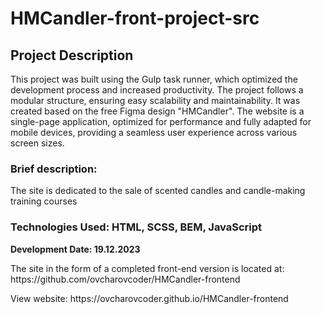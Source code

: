 # HMCandler-front-project-src
<h2>Project Description</h2>
<p>This project was built using the Gulp task runner, which optimized the development process and increased productivity. The project follows a modular structure, ensuring easy scalability and maintainability. It was created based on the free Figma design "HMCandler". The website is a single-page application, optimized for performance and fully adapted for mobile devices, providing a seamless user experience across various screen sizes.</p>

<h3>Brief description:</h3>
<p></p>The site is dedicated to the sale of scented candles and candle-making training courses</p>

<h3>Technologies Used: HTML, SCSS, BEM, JavaScript</h3>

<b>Development Date: 19.12.2023</b>

<p>The site in the form of a completed front-end version is located at: https://github.com/ovcharovcoder/HMCandler-frontend</p>
View website: https://ovcharovcoder.github.io/HMCandler-frontend
